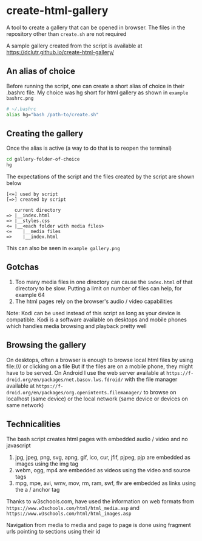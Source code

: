 # create-html-gallery
A tool to create a gallery that can be opened in browser. The files in the repository other than `create.sh` are not required

A sample gallery created from the script is available at https://dclutr.github.io/create-html-gallery/

## An alias of choice
Before running the script, one can create a short alias of choice in their .bashrc file. My choice was hg short for html gallery as shown in `example bashrc.png`
```bash
# ~/.bashrc
alias hg="bash /path-to/create.sh"
```

## Creating the gallery
Once the alias is active (a way to do that is to reopen the terminal)
```bash
cd gallery-folder-of-choice
hg
```
The expectations of the script and the files created by the script are shown below
```
[<=] used by script
[=>] created by script

   current directory
=> |__index.html
=> |__styles.css
<= |__<each folder with media files>
<=    |__media files
=>    |__index.html
```
This can also be seen in `example gallery.png`

## Gotchas
1. Too many media files in one directory can cause the `index.html` of that directory to be slow. Putting a limit on number of files can help, for example 64
2. The html pages rely on the browser's audio / video capabilities

Note: Kodi can be used instead of this script as long as your device is compatible.
Kodi is a software available on desktops and mobile phones which handles media browsing and playback pretty well

## Browsing the gallery
On desktops, often a browser is enough to browse local html files by using file:/// or clicking on a file
But if the files are on a mobile phone, they might have to be served. 
On Android I use 
the web server available at `https://f-droid.org/en/packages/net.basov.lws.fdroid/` with 
the file manager available at `https://f-droid.org/en/packages/org.openintents.filemanager/`
to browse on localhost (same device) or the local network (same device or devices on same network)

## Technicalities
The bash script creates html pages with embedded audio / video and no javascript
1. jpg, jpeg, png, svg, apng, gif, ico, cur, jfif, pjpeg, pjp are embedded as images using the img tag
2. webm, ogg, mp4 are embedded as videos using the video and source tags
3. mpg, mpe, avi, wmv, mov, rm, ram, swf, flv are embedded as links using the a / anchor tag

Thanks to w3schools.com,
have used the information on web formats from `https://www.w3schools.com/html/html_media.asp` and `https://www.w3schools.com/html/html_images.asp`

Navigation from media to media and page to page is done using fragment urls pointing to sections using their id
